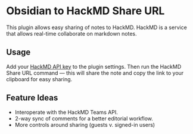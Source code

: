 # Obsidian to HackMD Share URL

This plugin allows easy sharing of notes to HackMD. HackMD is a service that allows real-time collaborate on markdown notes.

## Usage

Add your [HackMD API key](https://hackmd.io/settings#api) to the plugin settings. Then run the HackMD Share URL command — this will share the note and copy the link to your clipboard for easy sharing.

## Feature Ideas

-   Interoperate with the HackMD Teams API.
-   2-way sync of comments for a better editorial workflow.
-   More controls around sharing (guests v. signed-in users)
